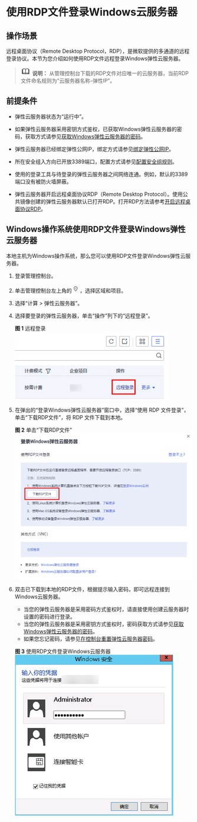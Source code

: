 # 使用RDP文件登录Windows云服务器<a name="ZH-CN_TOPIC_0140323160"></a>

## 操作场景<a name="section119451029135512"></a>

远程桌面协议（Remote Desktop Protocol，RDP），是微软提供的多通道的远程登录协议。本节为您介绍如何使用RDP文件远程登录Windows弹性云服务器。

>![](public_sys-resources/icon-note.gif) **说明：** 
>从管理控制台下载的RDP文件对应唯一的云服务器，当前RDP文件命名规则为“云服务器名称-弹性IP”。

## 前提条件<a name="section1295252515259"></a>

-   弹性云服务器状态为“运行中”。
-   如果弹性云服务器采用密钥方式鉴权，已获取Windows弹性云服务器的密码，获取方式请参见[获取Windows弹性云服务器的密码](获取Windows弹性云服务器的密码.md)。
-   弹性云服务器已经绑定弹性公网IP，绑定方式请参见[绑定弹性公网IP](绑定弹性公网IP.md)。

-   所在安全组入方向已开放3389端口，配置方式请参见[配置安全组规则](配置安全组规则.md)。
-   使用的登录工具与待登录的弹性云服务器之间网络连通。例如，默认的3389端口没有被防火墙屏蔽。
-   弹性云服务器开启远程桌面协议RDP（Remote Desktop Protocol）。使用公共镜像创建的弹性云服务器默认已打开RDP。打开RDP方法请参考[开启远程桌面协议RDP](远程桌面连接（MSTSC方式）.md#section65216898112059)。

## Windows操作系统使用RDP文件登录Windows弹性云服务器<a name="section1011913410314"></a>

本地主机为Windows操作系统，那么您可以使用RDP文件登录Windows弹性云服务器。

1.  登录管理控制台。
2.  单击管理控制台左上角的![](figures/icon-region-0.png)，选择区域和项目。
3.  选择“计算 \> 弹性云服务器”。
4.  选择要登录的弹性云服务器，单击“操作”列下的“远程登录”。

    **图 1**  远程登录<a name="zh-cn_topic_0229981455_fig02125113112"></a>  
    ![](figures/远程登录-1.png "远程登录-1")

5.  在弹出的“登录Windows弹性云服务器”窗口中，选择“使用 RDP 文件登录”，单击“下载RDP文件”，将 RDP 文件下载到本地。

    **图 2**  单击“下载RDP文件”<a name="fig53609374495"></a>  
    ![](figures/单击-下载RDP文件.png "单击-下载RDP文件")

6.  双击已下载到本地的RDP文件，根据提示输入密码，即可远程连接到Windows云服务器。

    -   当您的弹性云服务器是采用密码方式鉴权时，请直接使用创建云服务器时设置的密码进行登录。
    -   当您的弹性云服务器是采用密钥方式鉴权时，密码获取方式请参见[获取Windows弹性云服务器的密码](获取Windows弹性云服务器的密码.md)。
    -   如果您忘记密码，请参见[在控制台重置弹性云服务器密码](在控制台重置弹性云服务器密码.md)。

    **图 3**  使用RDP文件登录Windows云服务器<a name="fig1069114552915"></a>  
    ![](figures/使用RDP文件登录Windows云服务器.png "使用RDP文件登录Windows云服务器")


